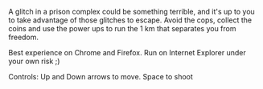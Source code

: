 A glitch in a prison complex could be something terrible, and it's up to you to take advantage of those glitches to escape. Avoid the cops, collect the coins and use the power ups to run the 1 km that separates you from freedom.

Best experience on Chrome and Firefox. Run on Internet Explorer under your own risk ;)

Controls: Up and Down arrows to move. Space to shoot